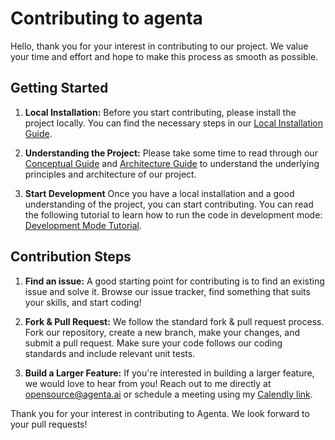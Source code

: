 # Contributing to agenta

Hello, thank you for your interest in contributing to our project. We value your time and effort and hope to make this process as smooth as possible.

## Getting Started

1. **Local Installation:** Before you start contributing, please install the project locally. You can find the necessary steps in our [Local Installation Guide](https://docs.agenta.ai/installation/local-installation/local-installation).

2. **Understanding the Project:** Please take some time to read through our [Conceptual Guide](https://docs.agenta.ai/conceptual/concepts) and [Architecture Guide](https://docs.agenta.ai/conceptual/architecture) to understand the underlying principles and architecture of our project.

3. **Start Development** Once you have a local installation and a good understanding of the project, you can start contributing. You can read the following tutorial to learn how to run the code in development mode: [Development Mode Tutorial](https://docs.agenta.ai/contributing/development-mode).

## Contribution Steps

1. **Find an issue:** A good starting point for contributing is to find an existing issue and solve it. Browse our issue tracker, find something that suits your skills, and start coding!

2. **Fork & Pull Request:** We follow the standard fork & pull request process. Fork our repository, create a new branch, make your changes, and submit a pull request. Make sure your code follows our coding standards and include relevant unit tests.

3. **Build a Larger Feature:** If you're interested in building a larger feature, we would love to hear from you! Reach out to me directly at opensource@agenta.ai or schedule a meeting using my [Calendly link](https://usemotion.com/meet/mahmoud-mabrouk-r0qp/collaborate?d=30).

Thank you for your interest in contributing to Agenta. We look forward to your pull requests!

